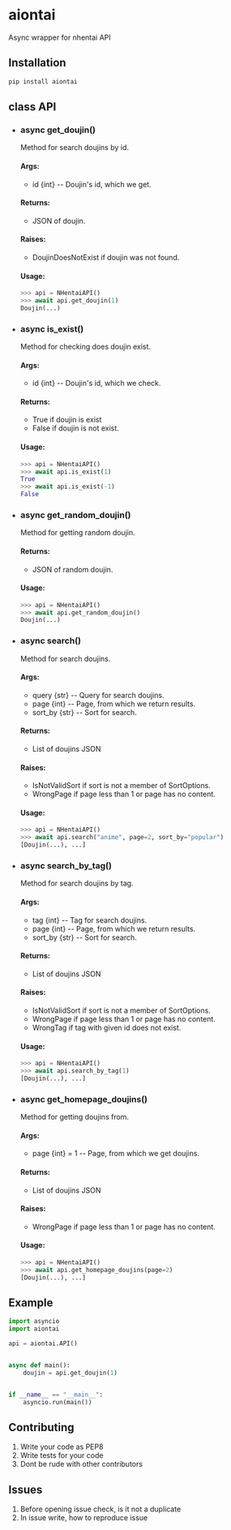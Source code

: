 # aiontai
Async wrapper for nhentai API

## Installation
```cmd
pip install aiontai
```

## class API
- ### async get_doujin()
    Method for search doujins by id.
    #### Args:
    - id {int} -- Doujin's id, which we get.

    #### Returns:
    - JSON of doujin.

    #### Raises:
    - DoujinDoesNotExist if doujin was not found.

    #### Usage:
    ```python
    >>> api = NHentaiAPI()
    >>> await api.get_doujin(1)
    Doujin(...)
    ```

- ### async is_exist()
    Method for checking does doujin exist.
    #### Args:
    - id {int} -- Doujin's id, which we check.

    #### Returns:
    - True if doujin is exist
    - False if doujin is not exist.

    #### Usage:
    ```python
    >>> api = NHentaiAPI()
    >>> await api.is_exist(1)
    True
    >>> await api.is_exist(-1)
    False
    ```

- ### async get_random_doujin()
    Method for getting random doujin.
    #### Returns:
    - JSON of random doujin.

    #### Usage:
    ```python
    >>> api = NHentaiAPI()
    >>> await api.get_random_doujin()
    Doujin(...)
    ```

- ### async search()
    Method for search doujins.
    #### Args:
    - query {str} -- Query for search doujins.
    - page {int} -- Page, from which we return results.
    - sort_by {str} -- Sort for search.

    #### Returns:
    - List of doujins JSON

    #### Raises:
    - IsNotValidSort if sort is not a member of SortOptions.
    - WrongPage if page less than 1 or page has no content.

    #### Usage:
    ```python
    >>> api = NHentaiAPI()
    >>> await api.search("anime", page=2, sort_by="popular")
    [Doujin(...), ...]
    ```

- ### async search_by_tag()
    Method for search doujins by tag.
    #### Args:
    - tag {int} -- Tag for search doujins.
    - page {int} -- Page, from which we return results.
    - sort_by {str} -- Sort for search.

    #### Returns:
    - List of doujins JSON

    #### Raises:
    - IsNotValidSort if sort is not a member of SortOptions.
    - WrongPage if page less than 1 or page has no content.
    - WrongTag if tag with given id does not exist.

    #### Usage:
    ```python
    >>> api = NHentaiAPI()
    >>> await api.search_by_tag(1)
    [Doujin(...), ...]
    ```

- ### async get_homepage_doujins()
    Method for getting doujins from.
    #### Args:
    - page {int} = 1 -- Page, from which we get doujins.

    #### Returns:
    - List of doujins JSON

    #### Raises:
    - WrongPage if page less than 1 or page has no content.

    #### Usage:
    ```python
    >>> api = NHentaiAPI()
    >>> await api.get_homepage_doujins(page=2)
    [Doujin(...), ...]
    ```

## Example
```python
import asyncio
import aiontai

api = aiontai.API()


async def main():
    doujin = api.get_doujin(1)


if __name__ == "__main__":
    asyncio.run(main()) 
```

## Contributing
1. Write your code as PEP8
2. Write tests for your code
3. Dont be rude with other contributors

## Issues 
1. Before opening issue check, is it not a duplicate
2. In issue write, how to reproduce issue
